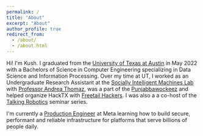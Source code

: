 ```yaml
---
permalink: /
title: "About"
excerpt: "About"
author_profile: true
redirect_from: 
  - /about/
  - /about.html
---
```


Hi! I'm Kush. I graduated from the [University of Texas at Austin](utexas.edu) in May 2022 with a Bachelors of Science in Computer Engineering specializing in Data Science and Information Processing. Over my time at UT, I worked as an Undergraduate Research Assistant at the [Socially Intelligent Machines Lab](https://sim.ece.utexas.edu/people.html) with [Professor Andrea Thomaz](https://www.ece.utexas.edu/people/faculty/andrea-thomaz), was a part of the [Punjabbawockeez](https://www.instagram.com/punjabbawockeez/) and helped organize HackTX with [Freetail Hackers](http://freetailhackers.com). I was also a a co-host of the [Talking Robotics](http://talking-robotics.github.io) seminar series.

I'm currently a [Production Engineer](http://engineering.fb.com/category/production-engineering/) at Meta learning how to build secure, performant and reliable infrastructure for platforms that serve billions of people daily.